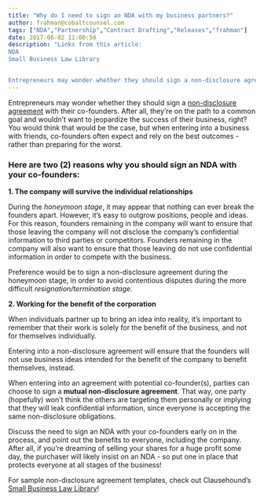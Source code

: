 ```yaml
---
title: "Why do I need to sign an NDA with my business partners?"
author: frahman@cobaltcounsel.com
tags: ["NDA","Partnership","Contract Drafting","Releases","frahman"]
date: 2017-06-02 11:00:58
description: "Links from this article:
NDA
Small Business Law Library


Entrepreneurs may wonder whether they should sign a non-disclosure agreement with their co-foun..."
---
```




Entrepreneurs may wonder whether they should sign a [non-disclosure agreement](https://clausehound.com/legal-contract/15656) with their co-founders. After all, they’re on the path to a common goal and wouldn’t want to jeopardize the success of their business, right? You would think that would be the case, but when entering into a business with friends, co-founders often expect and rely on the best outcomes - rather than preparing for the worst.

### Here are two (2) reasons why you should sign an NDA with your co-founders:

 

**1. The company will survive the individual relationships**

During the *honeymoon stage*, it may appear that nothing can ever break the founders apart. However, it’s easy to outgrow positions, people and ideas. For this reason, founders remaining in the company will want to ensure that those leaving the company will not disclose the company’s confidential information to third parties or competitors. Founders remaining in the company will also want to ensure that those leaving do not use confidential information in order to compete with the business.

Preference would be to sign a non-disclosure agreement during the honeymoon stage, in order to avoid contentious disputes during the more difficult *resignation/termination stage*.


 

**2. Working for the benefit of the corporation**

When individuals partner up to bring an idea into reality, it’s important to remember that their work is solely for the benefit of the business, and not for themselves individually.

Entering into a non-disclosure agreement will ensure that the founders will not use business ideas intended for the benefit of the company to benefit themselves, instead.

When entering into an agreement with potential co-founder(s), parties can choose to sign a **mutual non-disclosure agreement**. That way, one party (hopefully) won’t think the others are targeting them personally or implying that they will leak confidential information, since everyone is accepting the same non-disclosure obligations.

Discuss the need to sign an NDA with your co-founders early on in the process, and point out the benefits to everyone, including the company.  After all, if you’re dreaming of selling your shares for a huge profit some day, the purchaser will likely insist on an NDA - so put one in place that protects everyone at all stages of the business!

 

For sample non-disclosure agreement templates, check out Clausehound’s [Small Business Law Library](https://www.clausehound.com/documents/)!
